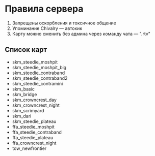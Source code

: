 # Правила сервера

1. Запрещены оскорбления и токсичное общение
2. Упоминание Chivalry — автокик
3. Карту можно сменить без админа через команду чата — ".rtv"

## Список карт

- skm_steedie_moshpit
- skm_steedie_moshpit_big
- skm_steedie_contraband
- skm_steedie_contraband2
- skm_steedie_contramini
- skm_basic
- skm_bridge
- skm_crowncrest_day
- skm_crowncrest_night
- skm_scrimyard
- skm_dari
- skm_steedie_plateau
- ffa_steedie_moshpit
- ffa_steedie_contraband
- ffa_steedie_plateau
- ffa_crowncrest_night
- tow_newfrontier
